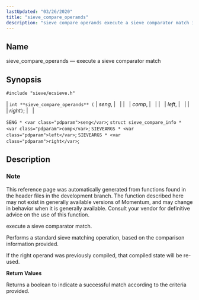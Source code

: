 ```yaml
---
lastUpdated: "03/26/2020"
title: "sieve_compare_operands"
description: "sieve compare operands execute a sieve comparator match int sieve compare operands seng comp left right SENG seng struct sieve compare info comp SIEVEARGS left SIEVEARGS right This reference page was automatically generated from functions found in the header files in the development branch The function described here may not..."
---
```


<a name="apis.sieve_compare_operands"></a> 
## Name

sieve_compare_operands — execute a sieve comparator match

## Synopsis

`#include "sieve/ecsieve.h"`

| `int **sieve_compare_operands** (` | <var class="pdparam">seng</var>, |   |
|   | <var class="pdparam">comp</var>, |   |
|   | <var class="pdparam">left</var>, |   |
|   | <var class="pdparam">right</var>`)`; |   |

`SENG * <var class="pdparam">seng</var>`;
`struct sieve_compare_info * <var class="pdparam">comp</var>`;
`SIEVEARGS * <var class="pdparam">left</var>`;
`SIEVEARGS * <var class="pdparam">right</var>`;<a name="idp59828064"></a> 
## Description

### Note

This reference page was automatically generated from functions found in the header files in the development branch. The function described here may not exist in generally available versions of Momentum, and may change in behavior when it is generally available. Consult your vendor for definitive advice on the use of this function.

execute a sieve comparator match.

Performs a standard sieve matching operation, based on the comparison information provided.

If the right operand was previously compiled, that compiled state will be re-used.

**<a name="idp59832000"></a> Return Values**

Returns a boolean to indicate a successful match according to the criteria provided.